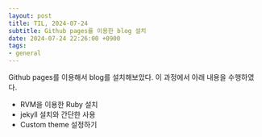 ```yaml
---
layout: post
title: TIL, 2024-07-24
subtitle: Github pages를 이용한 blog 설치
date: 2024-07-24 22:26:00 +0900
tags:
- general
---
```

Github pages를 이용해서 blog를 설치해보았다.
이 과정에서 아래 내용을 수행하였다.
- RVM을 이용한 Ruby 설치
- jekyll 설치와 간단한 사용
- Custom theme 설정하기

